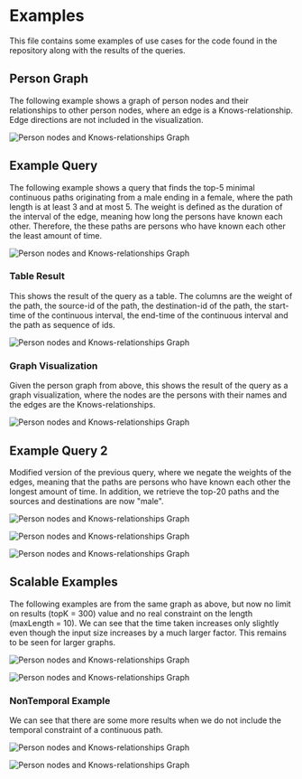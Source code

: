 # Examples

This file contains some examples of use cases for the code found in the repository along with the results of the queries.

## Person Graph

The following example shows a graph of person nodes and their relationships to other person nodes, where an edge is a Knows-relationship. 
Edge directions are not included in the visualization.

![Person nodes and Knows-relationships Graph](https://gitlab.stud.idi.ntnu.no/lukasnt/it3920-lukasnt/-/raw/main/examples/snb_person_graph_example.png)

## Example Query

The following example shows a query that finds the top-5 minimal continuous paths originating from a male ending in a female, where the path length is at least 3 and at most 5. 
The weight is defined as the duration of the interval of the edge, meaning how long the persons have known each other. Therefore, the these paths are persons who have known each other the least amount of time.

![Person nodes and Knows-relationships Graph](https://gitlab.stud.idi.ntnu.no/lukasnt/it3920-lukasnt/-/raw/main/examples/test_query_definition.png)

### Table Result

This shows the result of the query as a table. The columns are the weight of the path, the source-id of the path, the destination-id of the path, the start-time of the continuous interval, the end-time of the continuous interval and the path as sequence of ids.

![Person nodes and Knows-relationships Graph](https://gitlab.stud.idi.ntnu.no/lukasnt/it3920-lukasnt/-/raw/main/examples/test_query_table.png)

### Graph Visualization

Given the person graph from above, this shows the result of the query as a graph visualization, where the nodes are the persons with their names and the edges are the Knows-relationships.

![Person nodes and Knows-relationships Graph](https://gitlab.stud.idi.ntnu.no/lukasnt/it3920-lukasnt/-/raw/main/examples/test_query_visualization.png)


## Example Query 2

Modified version of the previous query, where we negate the weights of the edges, meaning that the paths are persons who have known each other the longest amount of time.
In addition, we retrieve the top-20 paths and the sources and destinations are now "male".

![Person nodes and Knows-relationships Graph](https://gitlab.stud.idi.ntnu.no/lukasnt/it3920-lukasnt/-/raw/main/examples/modified_query_definition.png)

![Person nodes and Knows-relationships Graph](https://gitlab.stud.idi.ntnu.no/lukasnt/it3920-lukasnt/-/raw/main/examples/modified_query_table.png)

![Person nodes and Knows-relationships Graph](https://gitlab.stud.idi.ntnu.no/lukasnt/it3920-lukasnt/-/raw/main/examples/modified_query_visualization.png)


## Scalable Examples

The following examples are from the same graph as above, but now no limit on results (topK = 300) value and no real constraint on the length (maxLength = 10).
We can see that the time taken increases only slightly even though the input size increases by a much larger factor. This remains to be seen for larger graphs.

![Person nodes and Knows-relationships Graph](https://gitlab.stud.idi.ntnu.no/lukasnt/it3920-lukasnt/-/raw/main/examples/scalable_query_definition.png)

![Person nodes and Knows-relationships Graph](https://gitlab.stud.idi.ntnu.no/lukasnt/it3920-lukasnt/-/raw/main/examples/scalable_query_table.png)


### NonTemporal Example

We can see that there are some more results when we do not include the temporal constraint of a continuous path.

![Person nodes and Knows-relationships Graph](https://gitlab.stud.idi.ntnu.no/lukasnt/it3920-lukasnt/-/raw/main/examples/nontemporal_query_definition.png)

![Person nodes and Knows-relationships Graph](https://gitlab.stud.idi.ntnu.no/lukasnt/it3920-lukasnt/-/raw/main/examples/nontemporal_query_table.png)
